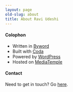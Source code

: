 ```yaml
---
layout: page
old-slug: about
title: About Ravi Udeshi
---
```


<h4>Colophon</h4>
<ul>
	<li>Written in <a href="http://bywordapp.com">Byword</a></li>
	<li>Built with <a href="http://panic.com/coda">Coda</a></li>
	<li>Powered by <a href="http://wordpress.org">WordPress</a></li>
	<li>Hosted on <a href="../recommends/mediatemple/index.html">MediaTemple</a></li>
</ul>
<h4>Contact</h4>
<p>Need to get in touch? Go <a href="../contact/index.html">here</a>.</p>